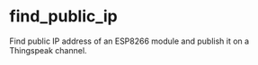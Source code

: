 # find_public_ip
Find public IP address of an ESP8266 module and publish it on a Thingspeak channel.
